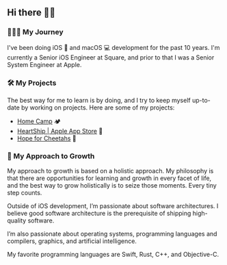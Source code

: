 ## Hi there 👋✨

### 🧑🏻‍💻 My Journey

I've been doing iOS 📱 and macOS 💻 development for the past 10 years.
I'm currently a Senior iOS Engineer at Square,
and prior to that I was a Senior System Engineer at Apple.

### 🛠️ My Projects

The best way for me to learn is by doing, and I try to keep myself up-to-date
by working on projects. Here are some of my projects:

- [Home Camp](https://www.homecamp-ios.ca) 🏕️
- [HeartShip | Apple App Store](https://apps.apple.com/ca/app/heartship/id6443454597) 💙
- [Hope for Cheetahs](https://www.hope4cheetahs.org/) 🐆

### 🌱 My Approach to Growth

My approach to growth is based on a holistic approach. My philosophy is that
there are opportunities for learning and growth in every facet of life,
and the best way to grow holistically is to seize those moments.
Every tiny step counts.

Outside of iOS development, I’m passionate about software architectures.
I believe good software architecture is the prerequisite of shipping
high-quality software.

I’m also passionate about operating systems, programming languages
and compilers, graphics, and artificial intelligence.

My favorite programming languages are Swift, Rust, C++, and Objective-C.